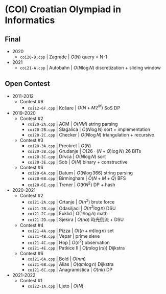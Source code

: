 # (COI) Croatian Olympiad in Informatics

## Final

- 2020
    - `coi20-D.cpp` | Zagrade | $O(N)$ query = N-1
- 2021
    - `coi21-A.cpp` | Autobahn | $O(N \log N)$ discretization + sliding window

## Open Contest

- 2011-2012
    - Contest #6
        - `coi12-6F.cpp` | Košare | $O(N + M 2^M)$ SoS DP
- 2019-2020
    - Contest #2
        - `coi20-2A.cpp` | ACM | $O(NM)$ string parsing
        - `coi20-2B.cpp` | Slagalica | $O(N \log N)$ sort + implementation
        - `coi20-2C.cpp` | Checker | $O(N \log N)$ triangulation + recursive
    - Contest #3
        - `coi20-3A.cpp` | Preokret | $O(N)$
        - `coi20-3B.cpp` | Grudanje | $O(26 \cdot (N + Q) \log N)$ 26 BITs
        - `coi20-3C.cpp` | Drvca | $O(N \log N)$ sort
        - `coi20-3E.cpp` | Sob | $O(N)$ binary + constructive
    - Contest #6
        - `coi20-6A.cpp` | Datum | $O(N \log 366)$ string parsing
        - `coi20-6B.cpp` | Birmingham | $O(N + M + Q)$ BFS
        - `coi20-6E.cpp` | Trener | $O(KN^2)$ DP + hash
- 2020-2021
    - Contest #2
        - `coi21-2A.cpp` | Crtanje | $O(n^2)$ brute force
        - `coi21-2B.cpp` | Odasiljaci | $O(n^2 \log n)$ DSU
        - `coi21-2C.cpp` | Euklid | $O(1 / \log h)$ math
        - `coi21-2D.cpp` | Sjekira | $O(n \alpha)$ 時光倒流 + DSU
    - Contest #4
        - `coi21-4A.cpp` | Pizza | $O((n + m) \log n)$ set
        - `coi21-4B.cpp` | Vepar | prime sieve
        - `coi21-4C.cpp` | Hop | $O(n^2)$ observation
        - `coi21-4E.cpp` | Patkice II | $O(rs \log(rs))$ Dijkstra
    - Contest #6
        - `coi21-6A.cpp` | Bold | $O(nm)$
        - `coi21-6B.cpp` | Alias | $O(qm \log n)$ Dijkstra
        - `coi21-6C.cpp` | Anagramistica | $O(nk)$ DP
- 2021-2022
    - Contest #1
        - `coi22-1A.cpp` | Ljeto | $O(N)$

